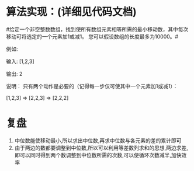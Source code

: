 # 算法实现：(详细见代码文档) #

#给定一个非空整数数组，找到使所有数组元素相等所需的最小移动数，其中每次移动可将选定的一个元素加1或减1。 您可以假设数组的长度最多为10000。#

例如:

输入:
[1,2,3]

输出:
2

说明：
只有两个动作是必要的（记得每一步仅可使其中一个元素加1或减1）： 

[1,2,3]  =>  [2,2,3]  =>  [2,2,2]

# 复盘 #

1. 中位数能使移动最小,所以求出中位数,再求中位数与各元素的差的累计即可
2. 由于两边的数都要调整到中位数,所以可以利用等差数列求和的思想,两边求差,即可以同时得到两个数调整到中位数所需的次数,可以使循环次数减半,加快效率